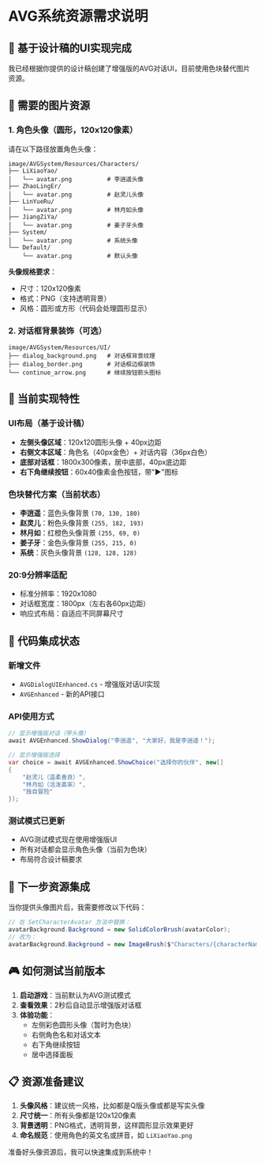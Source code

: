 # AVG系统资源需求说明

## 🎨 **基于设计稿的UI实现完成**

我已经根据你提供的设计稿创建了增强版的AVG对话UI，目前使用色块替代图片资源。

## 📁 **需要的图片资源**

### **1. 角色头像（圆形，120x120像素）**
请在以下路径放置角色头像：
```
image/AVGSystem/Resources/Characters/
├── LiXiaoYao/
│   └── avatar.png          # 李逍遥头像
├── ZhaoLingEr/
│   └── avatar.png          # 赵灵儿头像
├── LinYueRu/
│   └── avatar.png          # 林月如头像
├── JiangZiYa/
│   └── avatar.png          # 姜子牙头像
├── System/
│   └── avatar.png          # 系统头像
└── Default/
    └── avatar.png          # 默认头像
```

**头像规格要求**：
- 尺寸：120x120像素
- 格式：PNG（支持透明背景）
- 风格：圆形或方形（代码会处理圆形显示）

### **2. 对话框背景装饰（可选）**
```
image/AVGSystem/Resources/UI/
├── dialog_background.png   # 对话框背景纹理
├── dialog_border.png       # 对话框边框装饰
└── continue_arrow.png      # 继续按钮箭头图标
```

## 🎨 **当前实现特性**

### **UI布局（基于设计稿）**
- **左侧头像区域**：120x120圆形头像 + 40px边距
- **右侧文本区域**：角色名（40px金色）+ 对话内容（36px白色）
- **底部对话框**：1800x300像素，居中底部，40px底边距
- **右下角继续按钮**：60x40像素金色按钮，带"▶"图标

### **色块替代方案（当前状态）**
- **李逍遥**：蓝色头像背景 `(70, 130, 180)`
- **赵灵儿**：粉色头像背景 `(255, 182, 193)`
- **林月如**：红橙色头像背景 `(255, 69, 0)`
- **姜子牙**：金色头像背景 `(255, 215, 0)`
- **系统**：灰色头像背景 `(128, 128, 128)`

### **20:9分辨率适配**
- 标准分辨率：1920x1080
- 对话框宽度：1800px（左右各60px边距）
- 响应式布局：自适应不同屏幕尺寸

## 🔧 **代码集成状态**

### **新增文件**
- `AVGDialogUIEnhanced.cs` - 增强版对话UI实现
- `AVGEnhanced` - 新的API接口

### **API使用方式**
```csharp
// 显示增强版对话（带头像）
await AVGEnhanced.ShowDialog("李逍遥", "大家好，我是李逍遥！");

// 显示增强版选择
var choice = await AVGEnhanced.ShowChoice("选择你的伙伴", new[]
{
    "赵灵儿（温柔善良）",
    "林月如（活泼直率）",
    "独自冒险"
});
```

### **测试模式已更新**
- AVG测试模式现在使用增强版UI
- 所有对话都会显示角色头像（当前为色块）
- 布局符合设计稿要求

## 🎯 **下一步资源集成**

当你提供头像图片后，我需要修改以下代码：

```csharp
// 在 SetCharacterAvatar 方法中替换：
avatarBackground.Background = new SolidColorBrush(avatarColor);
// 改为：
avatarBackground.Background = new ImageBrush($"Characters/{characterName}/avatar.png");
```

## 🎮 **如何测试当前版本**

1. **启动游戏**：当前默认为AVG测试模式
2. **查看效果**：2秒后自动显示增强版对话框
3. **体验功能**：
   - 左侧彩色圆形头像（暂时为色块）
   - 右侧角色名和对话文本
   - 右下角继续按钮
   - 居中选择面板

## 📋 **资源准备建议**

1. **头像风格**：建议统一风格，比如都是Q版头像或都是写实头像
2. **尺寸统一**：所有头像都是120x120像素
3. **背景透明**：PNG格式，透明背景，这样圆形显示效果更好
4. **命名规范**：使用角色的英文名或拼音，如 `LiXiaoYao.png`

准备好头像资源后，我可以快速集成到系统中！
